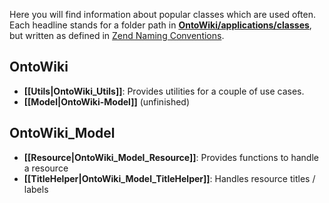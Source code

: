 Here you will find information about popular classes which are used often. Each headline stands for a folder path in [**OntoWiki/applications/classes**](https://github.com/AKSW/OntoWiki/tree/develop/application/classes), but written as defined in [Zend Naming Conventions](http://framework.zend.com/manual/1.12/en/coding-standard.naming-conventions.html). 

## OntoWiki
 * **[[Utils|OntoWiki_Utils]]**: Provides utilities for a couple of use cases.
 * **[[Model|OntoWiki-Model]]** (unfinished)

## OntoWiki_Model
 * **[[Resource|OntoWiki_Model_Resource]]**: Provides functions to handle a resource
 * **[[TitleHelper|OntoWiki_Model_TitleHelper]]**: Handles resource titles / labels